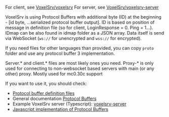 For client, see [VoxelSrv/voxelsrv](https://github.com/VoxelSrv/voxelsrv)
For server, see [VoxelSrv/voxelsrv-server](https://github.com/VoxelSrv/voxelsrv-server)

VoxelSrv is using Protocol Buffers with additional byte (ID) at the beginning - [id byte, ...serialized protocol buffer output].
ID is based on position of message in definition file (so for client, LoginResponse = 0. Ping = 1...).
IDmap can be also found in idmap folder as a JSON array. Data itself is send via WebSocket (`ws://` for unencrypted and `wss://` for encrypted).

If you need files for other languages than provided, you can copy `proto` folder and use any protocol buffer 3 implementation.

Server.\* and client.\* files are most likely ones you need. Proxy-* is only used for connecting to non-websocket based servers with main (or any other) proxy. Mostly used for mc0.30c support

If you want to use it, you should check:
- [Protocol buffer definition files](https://github.com/VoxelSrv/protocol/tree/v3/proto)
- General documentation [Protocol Buffers](https://developers.google.com/protocol-buffers)
- Example VoxelSrv server (Typescript): [voxelsrv-server](https://github.com/VoxelSrv/voxelsrv-server/)
- [Javascript implementation of Protocol Buffers](https://www.npmjs.com/package/protobufjs)
